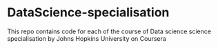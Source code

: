 # DataScience-specialisation
This repo contains code for each of the course of Data science science specialisation by Johns Hopkins University on Coursera

